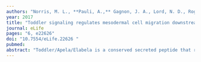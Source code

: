 ```yaml
---
authors: "Norris, M. L., **Pauli, A.,** Gagnon, J. A., Lord, N. D., Rogers, K. W., Mosimann, C., Zon, L. I., Schier, A. F."
year: 2017
title: "Toddler signaling regulates mesodermal cell migration downstream of Nodal signaling"
journal: eLife
pages: "6, e22626"
doi: "10.7554/eLife.22626 "
pubmed: 
abstract: "Toddler/Apela/Elabela is a conserved secreted peptide that regulates mesendoderm development during zebrafish gastrulation. Two non-exclusive models have been proposed to explain Toddler function. The ‘specification model’ postulates that Toddler signaling enhances Nodal signaling to properly specify endoderm, whereas the ‘migration model’ posits that Toddler signaling regulates mesendodermal cell migration downstream of Nodal signaling. Here, we test key predictions of both models. We find that in toddler mutants Nodal signaling is initially normal and increasing endoderm specification does not rescue mesendodermal cell migration. Mesodermal cell migration defects in toddler mutants result from a decrease in animal pole- directed migration and are independent of endoderm. Conversely, endodermal cell migration defects are dependent on a Cxcr4a-regulated tether of the endoderm to mesoderm. These results suggest that Toddler signaling regulates mesodermal cell migration downstream of Nodal signaling and indirectly affects endodermal cell migration via Cxcr4a-signaling."
---
```

